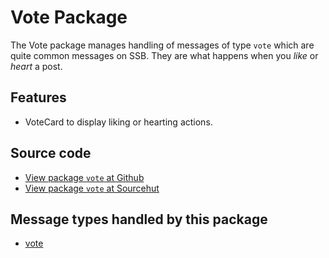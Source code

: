 # Vote Package

The Vote package manages handling of messages of type `vote` which are quite common messages on SSB. They are what happens when you _like_ or _heart_ a post.

## Features

* VoteCard to display liking or hearting actions.

## Source code
* [View package `vote` at Github](https://github.com/soapdog/patchfox/blob/master/src/packages/vote) 
* [View package `vote` at Sourcehut](https://git.sr.ht/~soapdog/patchfox/tree/master/item/src/packages/vote)


## Message types handled by this package

* [vote](/message_types/vote)
